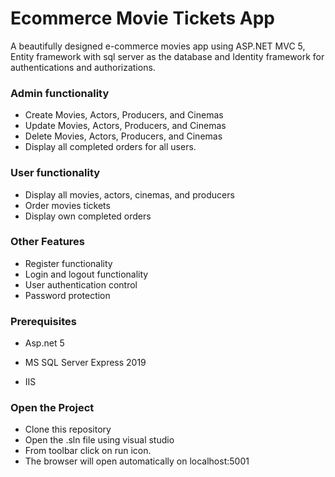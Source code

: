 
# Ecommerce Movie Tickets App

A beautifully designed e-commerce movies app using ASP.NET MVC 5, Entity framework with sql server as the database and Identity framework for authentications and authorizations. 


### Admin functionality

* Create Movies, Actors, Producers, and Cinemas
* Update Movies, Actors, Producers, and Cinemas
* Delete Movies, Actors, Producers, and Cinemas
* Display all completed orders for all users.

### User functionality

* Display all movies, actors, cinemas, and producers
* Order movies tickets
* Display own completed orders 

### Other Features

* Register functionality
* Login and logout functionality
* User authentication control
* Password protection

### Prerequisites

* Asp.net 5

* MS SQL Server Express 2019

* IIS

### Open the Project

* Clone this repository
* Open the .sln file using visual studio
* From toolbar click on run icon.
* The browser will open automatically on localhost:5001
